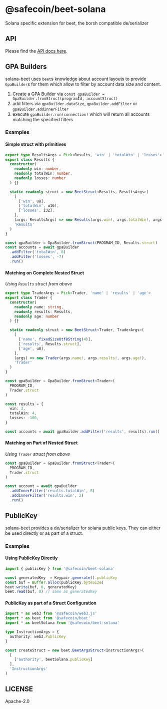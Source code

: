 # @safecoin/beet-solana

Solana specific extension for beet, the borsh compatible de/serializer

## API

Please find the [API docs here](https://metaplex-foundation.github.io/beet/docs/beet-solana).

## GPA Builders

solana-beet uses `beet`s knowledge about account layouts to provide `GpaBuilder`s for
them which allow to filter by account data size and content.

1. Create a GPA Builder via `const gpaBuilder = GpaBuilder.fromStruct(programId, accountStruct)`
2. add filters via `gpaBuilder.dataSize`, `gpaBuilder.addFilter` or `gpaBuilder.addInnerFilter`
3. execute `gpaBuilder.run(connection)` which will return all accounts matching the specified
filters

### Examples

#### Simple struct with primitives

```ts
export type ResultsArgs = Pick<Results, 'win' | 'totalWin' | 'losses'>
export class Results {
  constructor(
    readonly win: number,
    readonly totalWin: number,
    readonly losses: number
  ) {}

  static readonly struct = new BeetStruct<Results, ResultsArgs>(
    [
      ['win', u8],
      ['totalWin', u16],
      ['losses', i32],
    ],
    (args: ResultsArgs) => new Results(args.win!, args.totalWin!, args.losses!),
    'Results'
  )
}

const gpaBuilder = GpaBuilder.fromStruct(PROGRAM_ID, Results.struct)
const accounts = await gpaBuilder
  .addFilter('totalWin', 8)
  .addFilter('losses', -7)
  .run()
```

#### Matching on Complete Nested Struct

_Using `Results` struct from above_

```ts
export type TraderArgs = Pick<Trader, 'name' | 'results' | 'age'>
export class Trader {
  constructor(
    readonly name: string,
    readonly results: Results,
    readonly age: number
  ) {}

  static readonly struct = new BeetStruct<Trader, TraderArgs>(
    [
      ['name', fixedSizeUtf8String(4)],
      ['results', Results.struct],
      ['age', u8],
    ],
    (args) => new Trader(args.name!, args.results!, args.age!),
    'Trader'
  )
}

const gpaBuilder = GpaBuilder.fromStruct<Trader>(
  PROGRAM_ID,
  Trader.struct
)

const results = {
  win: 3,
  totalWin: 4,
  losses: -100,
}

const accounts = await gpaBuilder.addFilter('results', results).run()
```

#### Matching on Part of Nested Struct

_Using `Trader` struct from above_

```ts
const gpaBuilder = GpaBuilder.fromStruct<Trader>(
  PROGRAM_ID,
  Trader.struct
)

const account = await gpaBuilder
  .addInnerFilter('results.totalWin', 8)
  .addInnerFilter('results.win', 2)
  .run()
```

## PublicKey

solana-beet provides a de/serializer for solana public keys.
They can either be used directly or as part of a struct.

### Examples

#### Using PublicKey Directly

```ts
import { publicKey } from '@safecoin/beet-solana'

const generatedKey  = Keypair.generate().publicKey
const buf = Buffer.alloc(publicKey.byteSize)
beet.write(buf, 0, generatedKey)
beet.read(buf, 0) // same as generatedKey
```

#### PublicKey as part of a Struct Configuration

```ts
import * as web3 from '@safecoin/web3.js'
import * as beet from '@safecoin/beet'
import * as beetSolana from '@safecoin/beet-solana'

type InstructionArgs = {
  authority: web3.PublicKey
}

const createStruct = new beet.BeetArgsStruct<InstructionArgs>(
  [
    ['authority', beetSolana.publicKey]
  ],
  'InstructionArgs'
)
```

## LICENSE

Apache-2.0
